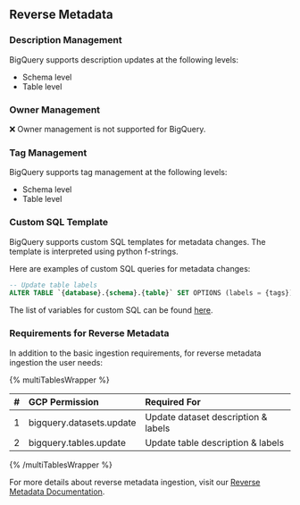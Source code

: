 ## Reverse Metadata



### Description Management

BigQuery supports description updates at the following levels:
- Schema level
- Table level

### Owner Management

❌ Owner management is not supported for BigQuery.

### Tag Management

BigQuery supports tag management at the following levels:
- Schema level
- Table level

### Custom SQL Template

BigQuery supports custom SQL templates for metadata changes. The template is interpreted using python f-strings.

Here are examples of custom SQL queries for metadata changes:

```sql
-- Update table labels
ALTER TABLE `{database}.{schema}.{table}` SET OPTIONS (labels = {tags});
```

The list of variables for custom SQL can be found [here](/applications/reverse-metadata#custom-sql-template).

### Requirements for Reverse Metadata

In addition to the basic ingestion requirements, for reverse metadata ingestion the user needs:

{% multiTablesWrapper %}

| #    | GCP Permission                | Required For            |
| :--- | :---------------------------- | :---------------------- |
| 1    | bigquery.datasets.update         | Update dataset description & labels      |
| 2    | bigquery.tables.update           | Update table description & labels      |

{% /multiTablesWrapper %}

For more details about reverse metadata ingestion, visit our [Reverse Metadata Documentation](/applications/reverse-metadata).
